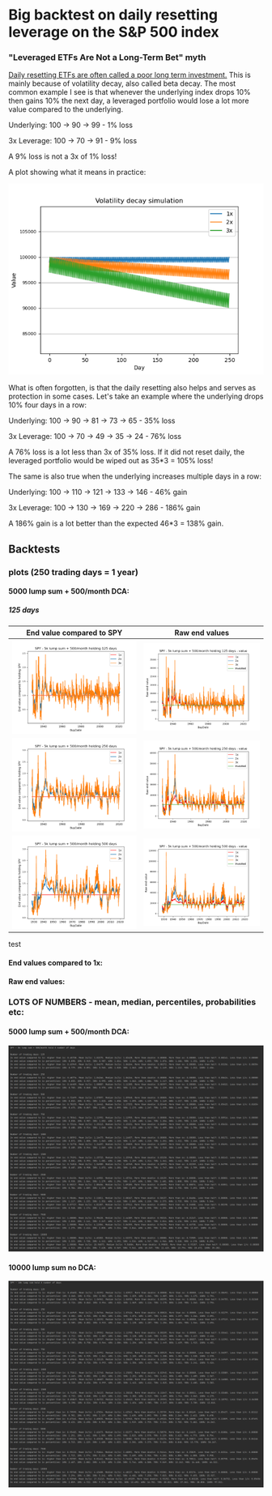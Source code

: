 # Big backtest on daily resetting leverage on the S&P 500 index

### "Leveraged ETFs Are Not a Long-Term Bet" myth

[Daily resetting ETFs are often called a poor long term investment.](https://www.investopedia.com/articles/financial-advisors/082515/why-leveraged-etfs-are-not-longterm-bet.asp) This is mainly because of volatility decay, also called beta decay. The most common example I see is that whenever the underlying index drops 10% then gains 10% the next day, a leveraged portfolio would lose a lot more value compared to the underlying.


Underlying: 100 -> 90 -> 99 - 1% loss

3x Leverage: 100 -> 70 -> 91 - 9% loss

A 9% loss is not a 3x of 1% loss!

A plot showing what it means in practice:

![Volatility decay](volatility_decay.png)

What is often forgotten, is that the daily resetting also helps and serves as protection in some cases. Let's take an example where the underlying drops 10% four days in a row:

Underlying: 100 -> 90 -> 81 -> 73 -> 65 - 35% loss

3x Leverage: 100 -> 70 -> 49 -> 35 -> 24 - 76% loss

A 76% loss is a lot less than 3x of 35% loss. If it did not reset daily, the leveraged portfolio would be wiped out as 35*3 = 105% loss!

The same is also true when the underlying increases multiple days in a row:

Underlying: 100 -> 110 -> 121 -> 133 -> 146 - 46% gain

3x Leverage: 100 -> 130 -> 169 -> 220 -> 286 - 186% gain

A 186% gain is a lot better than the expected 46*3 = 138% gain.

## Backtests

### plots (250 trading days = 1 year)

#### 5000 lump sum + 500/month DCA:

##### 125 days
| End value compared to SPY  |  Raw end values   |
:-------------------------:|:-------------------------:
|![DCA125](DCA/DCA125.png)  |  ![DCA125Values](ValueDCA/ValueDCA125.png)|
|![DCA125](DCA/DCA250.png)  |  ![DCA125Values](ValueDCA/ValueDCA250.png)|
|![DCA125](DCA/DCA500.png)  |  ![DCA125Values](ValueDCA/ValueDCA500.png)|

test

#### End values compared to 1x:

#### Raw end values:

### LOTS OF NUMBERS - mean, median, percentiles, probabilities etc:

#### 5000 lump sum + 500/month DCA:
![DCA](Logs%20output/DCA.png)

#### 10000 lump sum no DCA:
![DCA](Logs%20output/LumpSum.png)